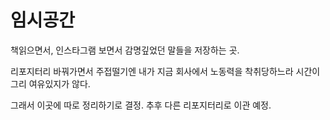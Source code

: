 # 임시공간

책읽으면서, 인스타그램 보면서 감명깊었던 말들을 저장하는 곳. <br>

리포지터리 바꿔가면서 주접떨기엔 내가 지금 회사에서 노동력을 착취당하느라 시간이 그리 여유있지가 않다.<br>

그래서 이곳에 따로 정리하기로 결정. 추후 다른 리포지터리로 이관 예정.<br>

<br>

